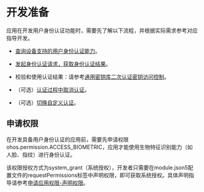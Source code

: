 # 开发准备

<!--Kit: User Authentication Kit-->
<!--Subsystem: UserIAM-->
<!--Owner: @WALL_EYE-->
<!--SE: @lichangting518-->
<!--TSE: @jane_lz-->

应用在开发用户身份认证功能时，需要先了解以下流程，并根据实际需求参考对应指导开发。

- [查询设备支持的用户身份认证能力](obtain-supported-authentication-capabilities.md)。

- [发起身份认证请求，获取身份认证结果](start-authentication.md)。

- 校验和使用认证结果：请参考[通用密钥库二次认证密钥访问控制](../UniversalKeystoreKit/huks-identity-authentication-overview.md)。

- （可选）[认证过程中取消认证](cancel-authentication.md)。

- （可选）[切换自定义认证](apply-custom-authentication.md)。

## 申请权限

在开发具备用户身份认证的应用前，需要先申请权限ohos.permission.ACCESS_BIOMETRIC，应用才能使用生物特征识别能力（如人脸、指纹）进行身份认证。

该权限授权方式为system_grant（系统授权），开发者只需要在module.json5配置文件的requestPermissions标签中声明权限，即可获取系统授权。具体声明指导请参考[申请应用权限-声明权限](../AccessToken/declare-permissions.md)。
